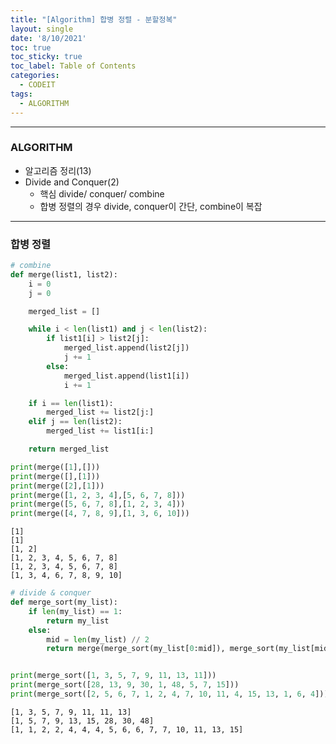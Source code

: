 ```yaml
---
title: "[Algorithm] 합병 정렬 - 분할정복"
layout: single
date: '8/10/2021'
toc: true
toc_sticky: true
toc_label: Table of Contents
categories:
  - CODEIT
tags:
  - ALGORITHM
---
```


---
### ALGORITHM
* 알고리즘 정리(13)
* Divide and Conquer(2)
  * 핵심 divide/ conquer/ combine
  * 합병 정렬의 경우 divide, conquer이 간단, combine이 복잡

---

### 합병 정렬


```python
# combine
def merge(list1, list2):
    i = 0
    j = 0

    merged_list = []

    while i < len(list1) and j < len(list2):
        if list1[i] > list2[j]:
            merged_list.append(list2[j])
            j += 1
        else:
            merged_list.append(list1[i])
            i += 1

    if i == len(list1):
        merged_list += list2[j:]
    elif j == len(list2):
        merged_list += list1[i:]

    return merged_list

print(merge([1],[]))
print(merge([],[1]))
print(merge([2],[1]))
print(merge([1, 2, 3, 4],[5, 6, 7, 8]))
print(merge([5, 6, 7, 8],[1, 2, 3, 4]))
print(merge([4, 7, 8, 9],[1, 3, 6, 10]))
```

    [1]
    [1]
    [1, 2]
    [1, 2, 3, 4, 5, 6, 7, 8]
    [1, 2, 3, 4, 5, 6, 7, 8]
    [1, 3, 4, 6, 7, 8, 9, 10]



```python
# divide & conquer
def merge_sort(my_list):
    if len(my_list) == 1:
        return my_list
    else:
        mid = len(my_list) // 2
        return merge(merge_sort(my_list[0:mid]), merge_sort(my_list[mid:len(my_list)]))


print(merge_sort([1, 3, 5, 7, 9, 11, 13, 11]))
print(merge_sort([28, 13, 9, 30, 1, 48, 5, 7, 15]))
print(merge_sort([2, 5, 6, 7, 1, 2, 4, 7, 10, 11, 4, 15, 13, 1, 6, 4]))
```

    [1, 3, 5, 7, 9, 11, 11, 13]
    [1, 5, 7, 9, 13, 15, 28, 30, 48]
    [1, 1, 2, 2, 4, 4, 4, 5, 6, 6, 7, 7, 10, 11, 13, 15]

